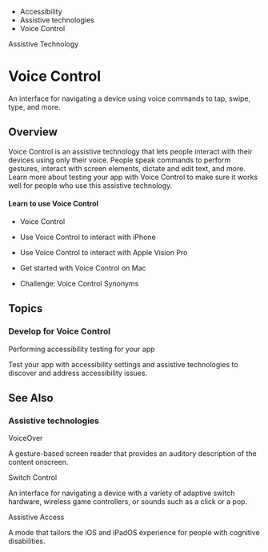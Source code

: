 

- Accessibility
- Assistive technologies
-  Voice Control 

Assistive Technology

# Voice Control

An interface for navigating a device using voice commands to tap, swipe, type, and more.

## Overview

Voice Control is an assistive technology that lets people interact with their devices using only their voice. People speak commands to perform gestures, interact with screen elements, dictate and edit text, and more. Learn more about testing your app with Voice Control to make sure it works well for people who use this assistive technology.

#### Learn to use Voice Control

- Voice Control

- Use Voice Control to interact with iPhone

- Use Voice Control to interact with Apple Vision Pro

- Get started with Voice Control on Mac

- Challenge: Voice Control Synonyms

## Topics

### Develop for Voice Control

Performing accessibility testing for your app

Test your app with accessibility settings and assistive technologies to discover and address accessibility issues.

## See Also

### Assistive technologies

VoiceOver

A gesture-based screen reader that provides an auditory description of the content onscreen.

Switch Control

An interface for navigating a device with a variety of adaptive switch hardware, wireless game controllers, or sounds such as a click or a pop.

Assistive Access

A mode that tailors the iOS and iPadOS experience for people with cognitive disabilities.

